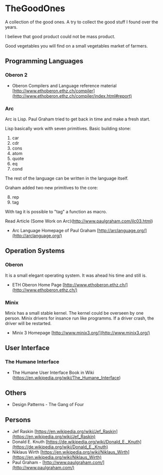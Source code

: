 # TheGoodOnes

A collection of the good ones. A try to collect the good stuff I found over the years.

I believe that good product could not be mass product.

Good vegetables you will find on a small vegetables market of farmers.

## Programming Languages

### Oberon 2

- Oberon Compilers and Language reference material [http://www.ethoberon.ethz.ch/compiler](http://www.ethoberon.ethz.ch/compiler/index.html#report)

### Arc

Arc is Lisp. Paul Graham tried to get back in time and make a fresh start.

Lisp basically work with seven primitives. Basic building stone:

1. car  
2. cdr
3. cons
4. atom
5. quote
6. eq
7. cond

The rest of the language can be written in the language itself.

Graham added two new primitives to the core:

8. rep
9. tag

With tag it is possible to "tag" a function as macro.

Read Article (Some Work on Arc)(http://www.paulgraham.com/ilc03.html)

- Arc Language Homepage of Paul Graham [http://arclanguage.org/](http://arclanguage.org/)

## Operation Systems

### Oberon

It is a small elegant operating system. It was ahead his time and still is.

- ETH Oberon Home Page [http://www.ethoberon.ethz.ch/](http://www.ethoberon.ethz.ch/)

### Minix

Minix has a small stable kernel. The kernel could be overseen by one person.
Minix drivers for insance run like programms. If a driver crash, the driver will be restarted. 

- Minix 3 Homepage [http://www.minix3.org/](http://www.minix3.org/)

## User Interface

### The Humane Interface

- The Humane User Interface Book in Wiki (https://en.wikipedia.org/wiki/The_Humane_Interface)

## Others

- Design Patterns - The Gang of Four

## Persons

- Jef Raskin [https://en.wikipedia.org/wiki/Jef_Raskin](https://en.wikipedia.org/wiki/Jef_Raskin)
- Donald E. Knuth [https://de.wikipedia.org/wiki/Donald_E._Knuth](https://de.wikipedia.org/wiki/Donald_E._Knuth)
- Niklaus Wirth [https://en.wikipedia.org/wiki/Niklaus_Wirth](https://en.wikipedia.org/wiki/Niklaus_Wirth)
- Paul Graham - [http://www.paulgraham.com/](http://www.paulgraham.com/)


